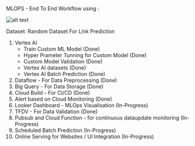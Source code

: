 MLOPS - End To End Workflow using :

![alt text](professional-services/examples/vertex-ai-experiment/mlops_experiment_v2/ARCHITECTURE/High_Level_Architecture.png)

Dataset: Random Dataset For Link Prediction

1. Vertex AI
    - Train Custom ML Model (Done)
    - Hyper Prameter Tunning for Custom Model (Done)
    - Custom Model Validation (Done)
    - Vertex AI datasets (Done)
    - Vertex AI Batch Prediction (Done)
2. Dataflow - For Data Preprocessing (Done)
3. Big Query - For Data Storage (Done)
4. Cloud Build - For CI/CD (Done)
5. Alert based on Cloud Monitoring (Done)
6. Looker Dashboard - MLOps Visualisation (In-Progress)
7. TFDV - For Data Validation (Done)
8. Pubsub and Cloud Function - for continuous dataupdate monitoring (In-Progress)
9. Scheduled Batch Prediction (In-Progress)
10. Online Serving for Websites / UI Integration (In-Progress)
